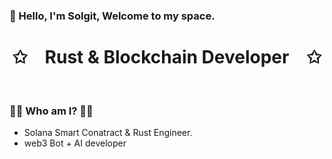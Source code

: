 ### 👋 Hello, I'm Solgit, Welcome to my space.
<p align="center">
    <h1 align="center">✩&emsp;Rust & Blockchain Developer&emsp;✩</h1>
</p>
<br>

### 🧙‍♂️ Who am I? 🧙‍♂️

- Solana Smart Conatract & Rust Engineer.
- web3 Bot + AI developer


